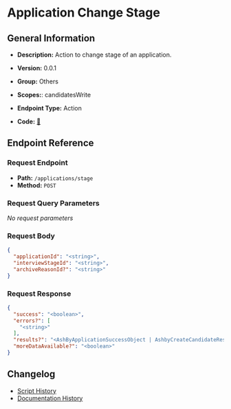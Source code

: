 # Application Change Stage

## General Information

- **Description:** Action to change stage of an application.

- **Version:** 0.0.1
- **Group:** Others
- **Scopes:**: candidatesWrite
- **Endpoint Type:** Action
- **Code:** [🔗](https://github.com/NangoHQ/integration-templates/tree/main/integrations/ashby/actions/application-change-stage.ts)


## Endpoint Reference

### Request Endpoint

- **Path:** `/applications/stage`
- **Method:** `POST`

### Request Query Parameters

_No request parameters_

### Request Body

```json
{
  "applicationId": "<string>",
  "interviewStageId": "<string>",
  "archiveReasonId?": "<string>"
}
```

### Request Response

```json
{
  "success": "<boolean>",
  "errors?": [
    "<string>"
  ],
  "results?": "<AshByApplicationSuccessObject | AshbyCreateCandidateResponse | InterviewStageListResponse>",
  "moreDataAvailable?": "<boolean>"
}
```

## Changelog

- [Script History](https://github.com/NangoHQ/integration-templates/commits/main/integrations/ashby/actions/application-change-stage.ts)
- [Documentation History](https://github.com/NangoHQ/integration-templates/commits/main/integrations/ashby/actions/application-change-stage.md)

<!-- END  GENERATED CONTENT -->
















